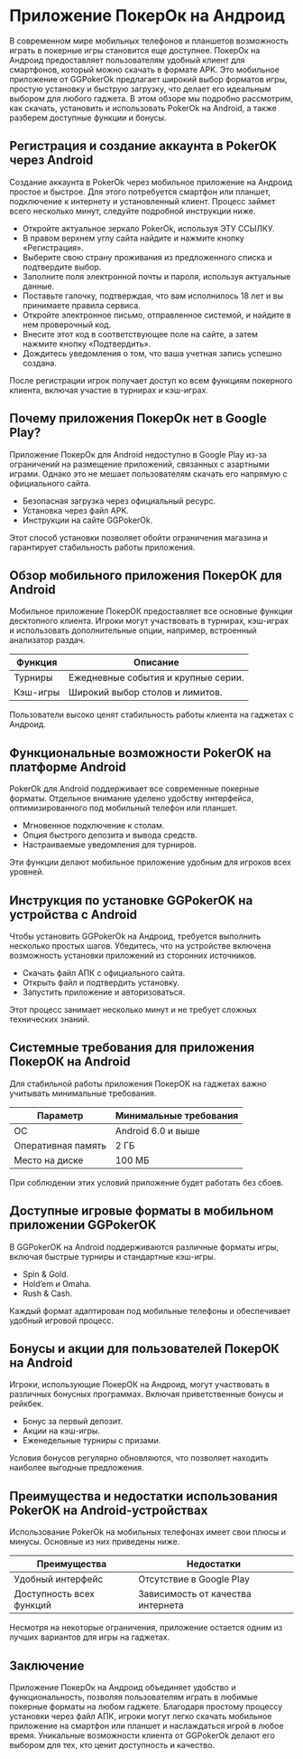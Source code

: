 # Приложение ПокерОк на Андроид

В современном мире мобильных телефонов и планшетов возможность играть в покерные игры становится еще доступнее. ПокерОк на Андроид предоставляет пользователям удобный клиент для смартфонов, который можно скачать в формате APK. Это мобильное приложение от GGPokerOk предлагает широкий выбор форматов игры, простую установку и быструю загрузку, что делает его идеальным выбором для любого гаджета. В этом обзоре мы подробно рассмотрим, как скачать, установить и использовать PokerOk на Android, а также разберем доступные функции и бонусы.

## Регистрация и создание аккаунта в PokerOK через Android

Создание аккаунта в PokerOk через мобильное приложение на Андроид простое и быстрое. Для этого потребуется смартфон или планшет, подключение к интернету и установленный клиент. Процесс займет всего несколько минут, следуйте подробной инструкции ниже.

* Откройте актуальное зеркало PokerOk, используя ЭТУ ССЫЛКУ.
* В правом верхнем углу сайта найдите и нажмите кнопку «Регистрация».
* Выберите свою страну проживания из предложенного списка и подтвердите выбор.
* Заполните поля электронной почты и пароля, используя актуальные данные.
* Поставьте галочку, подтверждая, что вам исполнилось 18 лет и вы принимаете правила сервиса.
* Откройте электронное письмо, отправленное системой, и найдите в нем проверочный код.
* Внесите этот код в соответствующее поле на сайте, а затем нажмите кнопку «Подтвердить».
* Дождитесь уведомления о том, что ваша учетная запись успешно создана.

После регистрации игрок получает доступ ко всем функциям покерного клиента, включая участие в турнирах и кэш-играх.

## Почему приложения ПокерОк нет в Google Play?

Приложение ПокерОк для Android недоступно в Google Play из-за ограничений на размещение приложений, связанных с азартными играми. Однако это не мешает пользователям скачать его напрямую с официального сайта.

* Безопасная загрузка через официальный ресурс.
* Установка через файл APK.
* Инструкции на сайте GGPokerOk.

Этот способ установки позволяет обойти ограничения магазина и гарантирует стабильность работы приложения.

## Обзор мобильного приложения ПокерОК для Android

Мобильное приложение ПокерОК предоставляет все основные функции десктопного клиента. Игроки могут участвовать в турнирах, кэш-играх и использовать дополнительные опции, например, встроенный анализатор раздач.

| Функция | Описание |
| --- | --- |
| Турниры | Ежедневные события и крупные серии. |
| Кэш-игры | Широкий выбор столов и лимитов. |

Пользователи высоко ценят стабильность работы клиента на гаджетах с Андроид.

## Функциональные возможности PokerOK на платформе Android

PokerOk для Android поддерживает все современные покерные форматы. Отдельное внимание уделено удобству интерфейса, оптимизированного под мобильный телефон или планшет.

* Мгновенное подключение к столам.
* Опция быстрого депозита и вывода средств.
* Настраиваемые уведомления для турниров.

Эти функции делают мобильное приложение удобным для игроков всех уровней.

## Инструкция по установке GGPokerOK на устройства с Android

Чтобы установить GGPokerOk на Андроид, требуется выполнить несколько простых шагов. Убедитесь, что на устройстве включена возможность установки приложений из сторонних источников.


* Скачать файл АПК с официального сайта.
* Открыть файл и подтвердить установку.
* Запустить приложение и авторизоваться.

Этот процесс занимает несколько минут и не требует сложных технических знаний.

## Системные требования для приложения ПокерОК на Android

Для стабильной работы приложения ПокерОК на гаджетах важно учитывать минимальные требования.

| Параметр | Минимальные требования |
| --- | --- |
| ОС | Android 6.0 и выше |
| Оперативная память | 2 ГБ |
| Место на диске | 100 МБ |

При соблюдении этих условий приложение будет работать без сбоев.

## Доступные игровые форматы в мобильном приложении GGPokerOK

В GGPokerOK на Android поддерживаются различные форматы игры, включая быстрые турниры и стандартные кэш-игры.

* Spin &amp; Gold.
* Hold’em и Omaha.
* Rush &amp; Cash.

Каждый формат адаптирован под мобильные телефоны и обеспечивает удобный игровой процесс.

## Бонусы и акции для пользователей ПокерОК на Android

Игроки, использующие ПокерОК на Андроид, могут участвовать в различных бонусных программах. Включая приветственные бонусы и рейкбек.

* Бонус за первый депозит.
* Акции на кэш-игры.
* Еженедельные турниры с призами.

Условия бонусов регулярно обновляются, что позволяет находить наиболее выгодные предложения.

## Преимущества и недостатки использования PokerOK на Android-устройствах

Использование PokerOk на мобильных телефонах имеет свои плюсы и минусы. Основные из них приведены ниже.

| Преимущества | Недостатки |
| --- | --- |
| Удобный интерфейс | Отсутствие в Google Play |
| Доступность всех функций | Зависимость от качества интернета |

Несмотря на некоторые ограничения, приложение остается одним из лучших вариантов для игры на гаджетах.

## Заключение

Приложение ПокерОк на Андроид объединяет удобство и функциональность, позволяя пользователям играть в любимые покерные форматы на любом гаджете. Благодаря простому процессу установки через файл АПК, игроки могут легко скачать мобильное приложение на смартфон или планшет и наслаждаться игрой в любое время. Уникальные возможности клиента от GGPokerOk делают его выбором для тех, кто ценит доступность и качество.
